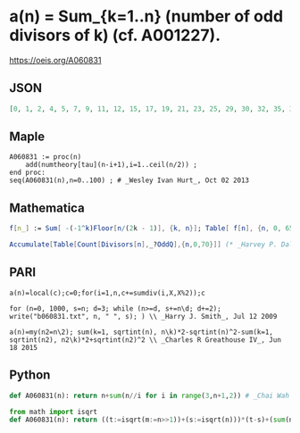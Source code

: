 # a\(n\) \= Sum\_\{k\=1\.\.n\} \(number of odd divisors of k\) \(cf\. A001227\)\.
https://oeis.org/A060831
## JSON
```JSON
[0, 1, 2, 4, 5, 7, 9, 11, 12, 15, 17, 19, 21, 23, 25, 29, 30, 32, 35, 37, 39, 43, 45, 47, 49, 52, 54, 58, 60, 62, 66, 68, 69, 73, 75, 79, 82, 84, 86, 90, 92, 94, 98, 100, 102, 108, 110, 112, 114, 117, 120, 124, 126, 128, 132, 136, 138, 142, 144, 146, 150, 152, 154, 160]
```
## Maple
```Maple
A060831 := proc(n)
    add(numtheory[tau](n-i+1),i=1..ceil(n/2)) ;
end proc:
seq(A060831(n),n=0..100) ; # _Wesley Ivan Hurt_, Oct 02 2013
```
## Mathematica
```Mathematica
f[n_] := Sum[ -(-1^k)Floor[n/(2k - 1)], {k, n}]; Table[ f[n], {n, 0, 65}] (* _Robert G. Wilson v_, Jun 16 2006 *)
```
```Mathematica
Accumulate[Table[Count[Divisors[n],_?OddQ],{n,0,70}]] (* _Harvey P. Dale_, Nov 26 2023 *)
```
## PARI
```PARI
a(n)=local(c);c=0;for(i=1,n,c+=sumdiv(i,X,X%2));c
```
```PARI
for (n=0, 1000, s=n; d=3; while (n>=d, s+=n\d; d+=2); write("b060831.txt", n, " ", s); ) \\ _Harry J. Smith_, Jul 12 2009
```
```PARI
a(n)=my(n2=n\2); sum(k=1, sqrtint(n), n\k)*2-sqrtint(n)^2-sum(k=1, sqrtint(n2), n2\k)*2+sqrtint(n2)^2 \\ _Charles R Greathouse IV_, Jun 18 2015
```
## Python
```Python
def A060831(n): return n+sum(n//i for i in range(3,n+1,2)) # _Chai Wah Wu_, Jul 16 2022
```
```Python
from math import isqrt
def A060831(n): return ((t:=isqrt(m:=n>>1))+(s:=isqrt(n)))*(t-s)+(sum(n//k for k in range(1,s+1))-sum(m//k for k in range(1,t+1))<<1) # _Chai Wah Wu_, Oct 23 2023
```
